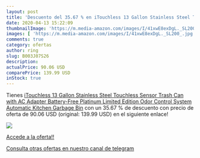```yaml
---
layout: post
title: 'Descuento del 35.67 % en iTouchless 13 Gallon Stainless Steel Tou'
date: 2020-04-13 15:22:09
thumbnailImage: 'https://m.media-amazon.com/images/I/41xwE8exDgL._SL200_.jpg'
images: [ 'https://m.media-amazon.com/images/I/41xwE8exDgL._SL200_.jpg' ]
comments: true
category: ofertas
author: ring
slug: B003J07S26
description:
actualPrice: 90.06 USD
comparePrice: 139.99 USD
inStock: true
---
```


Tienes [iTouchless 13 Gallon Stainless Steel Touchless Sensor Trash Can with AC Adapter  Battery-Free Platinum Limited Edition  Odor Control System Automatic Kitchen Garbage Bin](https://www.amazon.com/dp/B003J07S26/?tag=redken08-20) con un 35.67 % de descuento con precio de oferta de 90.06 USD (original: 139.99 USD) en el siguiente enlace!

[![](https://m.media-amazon.com/images/I/41xwE8exDgL._SL200_.jpg)](https://www.amazon.com/dp/B003J07S26/?tag=redken08-20)

[Accede a la oferta!!](https://www.amazon.com/dp/B003J07S26/?tag=redken08-20)

[Consulta otras ofertas en nuestro canal de telegram](https://t.me/s/ofertas25)
